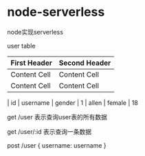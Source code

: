 # node-serverless
node实现serverless

user table

| First Header  | Second Header |
| ------------- | ------------- |
| Content Cell  | Content Cell  |
| Content Cell  | Content Cell  |

| id | username | gender
| 1 | allen | female | 18

get /user 表示查询user表的所有数据

get /user/:id 表示查询一条数据

post /user {
  username: username
}
